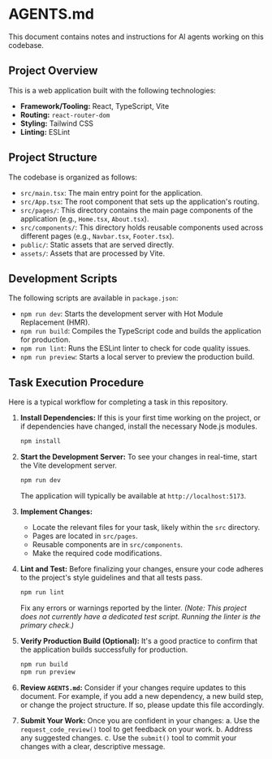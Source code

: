 # AGENTS.md

This document contains notes and instructions for AI agents working on this codebase.

## Project Overview

This is a web application built with the following technologies:

*   **Framework/Tooling:** React, TypeScript, Vite
*   **Routing:** `react-router-dom`
*   **Styling:** Tailwind CSS
*   **Linting:** ESLint

## Project Structure

The codebase is organized as follows:

*   `src/main.tsx`: The main entry point for the application.
*   `src/App.tsx`: The root component that sets up the application's routing.
*   `src/pages/`: This directory contains the main page components of the application (e.g., `Home.tsx`, `About.tsx`).
*   `src/components/`: This directory holds reusable components used across different pages (e.g., `Navbar.tsx`, `Footer.tsx`).
*   `public/`: Static assets that are served directly.
*   `assets/`: Assets that are processed by Vite.

## Development Scripts

The following scripts are available in `package.json`:

*   `npm run dev`: Starts the development server with Hot Module Replacement (HMR).
*   `npm run build`: Compiles the TypeScript code and builds the application for production.
*   `npm run lint`: Runs the ESLint linter to check for code quality issues.
*   `npm run preview`: Starts a local server to preview the production build.

## Task Execution Procedure

Here is a typical workflow for completing a task in this repository.

1.  **Install Dependencies:**
    If this is your first time working on the project, or if dependencies have changed, install the necessary Node.js modules.
    ```bash
    npm install
    ```

2.  **Start the Development Server:**
    To see your changes in real-time, start the Vite development server.
    ```bash
    npm run dev
    ```
    The application will typically be available at `http://localhost:5173`.

3.  **Implement Changes:**
    *   Locate the relevant files for your task, likely within the `src` directory.
    *   Pages are located in `src/pages`.
    *   Reusable components are in `src/components`.
    *   Make the required code modifications.

4.  **Lint and Test:**
    Before finalizing your changes, ensure your code adheres to the project's style guidelines and that all tests pass.
    ```bash
    npm run lint
    ```
    Fix any errors or warnings reported by the linter. *(Note: This project does not currently have a dedicated test script. Running the linter is the primary check.)*

5.  **Verify Production Build (Optional):**
    It's a good practice to confirm that the application builds successfully for production.
    ```bash
    npm run build
    npm run preview
    ```

6.  **Review `AGENTS.md`:**
    Consider if your changes require updates to this document. For example, if you add a new dependency, a new build step, or change the project structure. If so, please update this file accordingly.

7.  **Submit Your Work:**
    Once you are confident in your changes:
    a. Use the `request_code_review()` tool to get feedback on your work.
    b. Address any suggested changes.
    c. Use the `submit()` tool to commit your changes with a clear, descriptive message.
